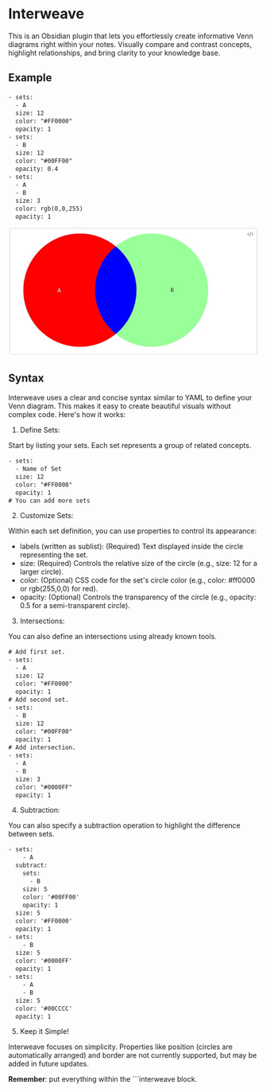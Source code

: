 # Interweave

This is an Obsidian plugin that lets you effortlessly create informative Venn diagrams right within your notes. Visually compare and contrast concepts, highlight relationships, and bring clarity to your knowledge base.

## Example

```interweave
- sets:
  - A
  size: 12
  color: "#FF0000"
  opacity: 1
- sets:
  - B
  size: 12
  color: "#00FF00"
  opacity: 0.4
- sets:
  - A
  - B
  size: 3
  color: rgb(0,0,255)
  opacity: 1
```
<center>
  <img src="https://github.com/alterdekim/Interweave/blob/master/example.jpg?raw=true">
</center>

## Syntax

Interweave uses a clear and concise syntax similar to YAML to define your Venn diagram. This makes it easy to create beautiful visuals without complex code. Here's how it works:

1. Define Sets:

Start by listing your sets. Each set represents a group of related concepts.

```interweave
- sets:
  - Name of Set
  size: 12
  color: "#FF0000"
  opacity: 1
# You can add more sets
```

2. Customize Sets:

Within each set definition, you can use properties to control its appearance:

 - labels (written as sublist): (Required) Text displayed inside the circle representing the set.
 - size: (Required) Controls the relative size of the circle (e.g., size: 12 for a larger circle).
 - color: (Optional) CSS code for the set's circle color (e.g., color: #ff0000 or rgb(255,0,0) for red).
 - opacity: (Optional) Controls the transparency of the circle (e.g., opacity: 0.5 for a semi-transparent circle).

3. Intersections:

You can also define an intersections using already known tools.

```interweave
# Add first set.
- sets:
  - A
  size: 12
  color: "#FF0000"
  opacity: 1
# Add second set.
- sets:
  - B
  size: 12
  color: "#00FF00"
  opacity: 1
# Add intersection.
- sets:
  - A
  - B
  size: 3
  color: "#0000FF"
  opacity: 1
```

4. Subtraction:

You can also specify a subtraction operation to highlight the difference between sets.

```interweave
- sets:
    - A
  subtract:
    sets:
      - B
    size: 5
    color: '#00FF00'
    opacity: 1
  size: 5
  color: '#FF0000'
  opacity: 1
- sets:
    - B
  size: 5
  color: '#0000FF'
  opacity: 1
- sets:
    - A
    - B
  size: 5
  color: '#00CCCC'
  opacity: 1
```

5. Keep it Simple!

Interweave focuses on simplicity.  Properties like position (circles are automatically arranged) and border are not currently supported, but may be added in future updates.

**Remember**: put everything within the \`\`\`interweave block.